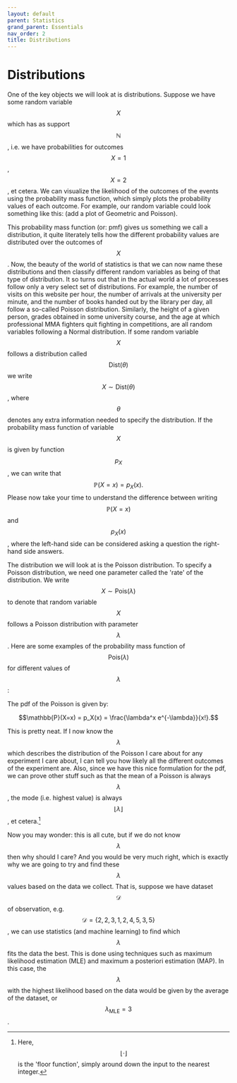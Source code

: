 ```yaml
---
layout: default
parent: Statistics
grand_parent: Essentials
nav_order: 2
title: Distributions
---
```


# Distributions


One of the key objects we will look at is distributions. Suppose we have some random variable $$X$$ which has as support 
$$\mathbb{N}$$, i.e. we have probabilities for outcomes $$X=1$$, $$X=2$$, et cetera. We can visualize the likelihood 
of the outcomes of the events using the probability mass function, which simply plots the probability values of each 
outcome. For example, our random variable could look something like this: (add a plot of Geometric and Poisson). 

This probability mass function (or: pmf) gives us something we call a distribution, it quite literately tells how the 
different probability values are distributed over the outcomes of $$X$$. Now, the beauty of the world of statistics is 
that we can now name these distributions and then classify different random variables as being of that type of distribution. 
It so turns out that in the actual world a lot of processes follow only a very select set of distributions. For example, 
the number of visits on this website per hour, the number of arrivals at the university per minute, and the number of books 
handed out by the library per day, all follow a so-called Poisson distribution. Similarly, the height of a given person, 
grades obtained in some university course, and the age at which professional MMA fighters quit fighting in competitions, 
are all random variables following a Normal distribution. If some random variable $$X$$ follows a distribution called 
$$\mathsf{Dist}(\theta)$$ we write $$X \sim \mathsf{Dist}(\theta)$$, where $$\theta$$ denotes any extra information 
needed to specify the distribution. If the probability mass function of variable $$X$$ is given by function $$p_{X}$$, 
we can write that $$\mathbb{P}(X=x) = p_{X}(x).$$ Please now take your time to understand the difference between 
writing $$\mathbb{P}(X=x)$$ and $$p_X(x)$$, where the left-hand side can be considered asking a question the right-hand side answers. 


The distribution we will look at is the Poisson distribution. To specify a Poisson distribution, we need one parameter 
called the 'rate' of the distribution. We write $$X \sim \mathsf{Pois}(\lambda)$$ to denote that random variable $$X$$ follows 
a Poisson distribution with parameter $$\lambda$$. Here are some examples of the probability mass function of $$\mathsf{Pois}(\lambda)$$ 
for different values of $$\lambda$$:

The pdf of the Poisson is given by:

$$\mathbb{P}(X=x) = p_X(x) = \frac{\lambda^x e^{-\lambda}}{x!}.$$

This is pretty neat. If I now know the $$\lambda$$ which describes the distribution of the Poisson I care about for any 
experiment I care about, I can tell you how likely all the different outcomes of the experiment are. Also, since we have 
this nice formulation for the pdf, we can prove other stuff such as that the mean of a Poisson is always $$\lambda$$, 
the mode (i.e. highest value) is always $$\lfloor \lambda \rfloor$$, et cetera.[^1]

Now you may wonder: this is all cute, but if we do not know $$\lambda$$ then why should I care? And you would be very much 
right, which is exactly why we are going to try and find these $$\lambda$$ values based on the data we collect. 
That is, suppose we have dataset $$\mathcal{D}$$ of observation, e.g. $$\mathcal{D} = \{2, 2, 3, 1, 2, 4, 5, 3, 5\}$$, 
we can use statistics (and machine learning) to find which $$\lambda$$ fits the data the best. 
This is done using techniques such as maximum likelihood estimation (MLE) and maximum a posteriori estimation (MAP). 
In this case, the $$\lambda$$ with the highest likelihood based on the data would be given by the average of the dataset, 
or $$\lambda_{\text{MLE}} = 3$$. 

[^1]: Here, $$\lfloor \cdot \rfloor$$ is the 'floor function', simply around down the input to the nearest integer.
